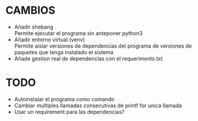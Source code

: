 # CAMBIOS
- Añadir shebang  
Permite ejecutar el programa sin anteponer python3
- Añadir entorno virtual (venv)  
Permite aislar versiones de dependencias del programa de versiones de paquetes que tenga instalado el sistema
- Añade gestion real de dependencias con el requeriments.txt

# TODO
- Autoinstalar el programa como comando
- Cambiar multiples llamadas consecutivas de printf for unica llamada
- Usar un requirement para las dependencias?
